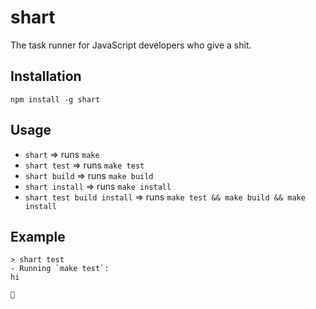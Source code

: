 shart
=====

The task runner for JavaScript developers who give a shit.

Installation
------------

`npm install -g shart`

Usage
-----

- `shart` => runs `make`
- `shart test` => runs `make test`
- `shart build` => runs `make build`
- `shart install` => runs `make install`
- `shart test build install` => runs `make test && make build && make install`

Example
-------

```
> shart test
- Running `make test`:
hi

💩
```
